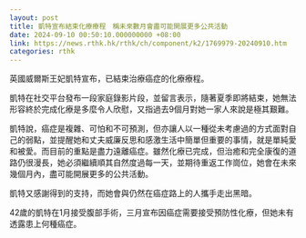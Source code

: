 ```yaml
---
layout: post
title: 凱特宣布結束化療療程　稱未來數月會盡可能開展更多公共活動
date: 2024-09-10 00:50:10.000000000 +08:00
link: https://news.rthk.hk/rthk/ch/component/k2/1769979-20240910.htm
categories: rthk
---
```


英國威爾斯王妃凱特宣布，已結束治療癌症的化療療程。

凱特在社交平台發布一段家庭錄影片段，並留言表示，隨著夏季即將結束，她無法形容終於完成化療是多麼令人欣慰，又指過去9個月對她一家人來說是極其艱難。

凱特說，癌症是複雜、可怕和不可預測，但亦讓人以一種從未考慮過的方式面對自己的弱點，並提醒她和丈夫威廉反思和感激生活中簡單但重要的事情，就是單純愛和被愛。而目前的重點是盡力遠離癌症。雖然化療已完成，但治癒和完全康復的道路仍很漫長，她必須繼續順其自然度過每一天，並期待重返工作崗位，她會在未來幾個月內，盡可能開展更多的公共活動。

凱特又感謝得到的支持，而她會與仍然在癌症路上的人攜手走出黑暗。

42歲的凱特在1月接受腹部手術，三月宣布因癌症需要接受預防性化療，但她未有透露患上何種癌症。
